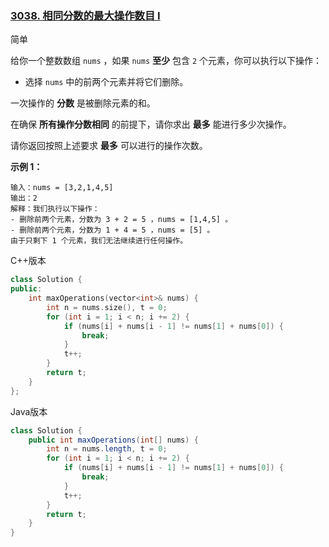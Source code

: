 ### [3038. 相同分数的最大操作数目 I](https://leetcode.cn/problems/maximum-number-of-operations-with-the-same-score-i/)

简单

给你一个整数数组 `nums` ，如果 `nums` **至少** 包含 `2` 个元素，你可以执行以下操作：

- 选择 `nums` 中的前两个元素并将它们删除。

一次操作的 **分数** 是被删除元素的和。

在确保 **所有操作分数相同** 的前提下，请你求出 **最多** 能进行多少次操作。

请你返回按照上述要求 **最多** 可以进行的操作次数。

**示例 1：**

```
输入：nums = [3,2,1,4,5]
输出：2
解释：我们执行以下操作：
- 删除前两个元素，分数为 3 + 2 = 5 ，nums = [1,4,5] 。
- 删除前两个元素，分数为 1 + 4 = 5 ，nums = [5] 。
由于只剩下 1 个元素，我们无法继续进行任何操作。
```

C++版本

```c++
class Solution {
public:
    int maxOperations(vector<int>& nums) {
        int n = nums.size(), t = 0;
        for (int i = 1; i < n; i += 2) {
            if (nums[i] + nums[i - 1] != nums[1] + nums[0]) {
                break;
            }
            t++;
        }
        return t;
    }
};
```

Java版本

```Java
class Solution {
    public int maxOperations(int[] nums) {
        int n = nums.length, t = 0;
        for (int i = 1; i < n; i += 2) {
            if (nums[i] + nums[i - 1] != nums[1] + nums[0]) {
                break;
            }
            t++;
        }
        return t;
    }
}
```

